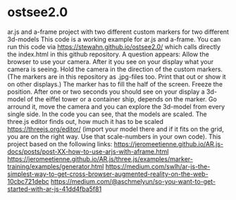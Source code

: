 # ostsee2.0
ar.js and a-frame project with two different custom markers for two different 3d-models 
This code is a working example for ar.js and a-frame. You can run this code via https://stewahn.github.io/ostsee2.0/ which calls directly the index.html in this github repository. A question appears: Allow the browser to use your camera. After it you see on your display what your camera is seeing. Hold the camera in the direction of the custom markers. (The markers are in this repository as .jpg-files too. Print that out or show it on other displays.) The marker has to fill the half of the screen. Freeze the position. After one or two seconds you should see on your display a 3d-model of the eiffel tower or a container ship, depends on the marker. Go arround it, move the camera and you can explore the 3d-model from every single side. In the code you can see, that the models are scaled. The three.js editor finds out, how much it has to be scaled https://threejs.org/editor/ (import your model there and if it fits on the grid, you are on the right way. Use that scale-numbers in your own code). This project based on the following links:
https://jeromeetienne.github.io/AR.js-docs/posts/post-XX-how-to-use-arjs-with-aframe.html
https://jeromeetienne.github.io/AR.js/three.js/examples/marker-training/examples/generator.html
https://medium.com/swlh/ar-js-the-simplest-way-to-get-cross-browser-augmented-reality-on-the-web-10cbc721debc
https://medium.com/@aschmelyun/so-you-want-to-get-started-with-ar-js-41dd4fba5f81
